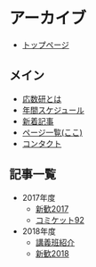 # アーカイブ

- [トップページ](#)

## メイン

- [応数研とは](#page/main/about)
- [年間スケジュール](#page/main/schedule)
- [新着記事](#page/main/news)
- [ページ一覧(ここ)](#page/main/archive)
- [コンタクト](#contact)

## 記事一覧

- 2017年度
  - [新歓2017](#page/2017/welcome)
  - [コミケット92](#page/2017/c92)
- 2018年度
  - [講義班紹介](#page/2018/lecture)
  - [新歓2018](#page/2018/welcome)
